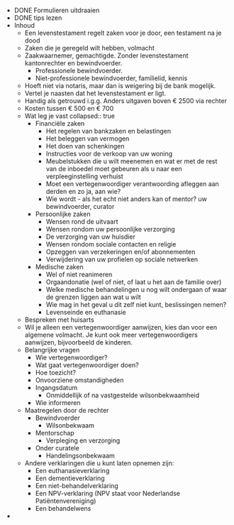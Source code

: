 - DONE Formulieren uitdraaien
- DONE tips lezen
- Inhoud
	- Een levenstestament regelt zaken voor je door, een testament na je dood
	- Zaken die je geregeld wilt hebben, volmacht
	- Zaakwaarnemer, gemachtigde. Zonder levenstestament kantonrechter en bewindvoerder.
		- Professionele bewindvoerder.
		- Niet-professionele bewindvoerder, familielid, kennis
	- Hoeft niet via notaris, maar dan is weigering bij de bank mogelijk.
	- Vertel je naasten dat het levenstestament er ligt.
	- Handig als getrouwd i.g.g. Anders uitgaven boven € 2500 via rechter
	- Kosten tussen € 500 en € 700
	- Wat leg je vast
	  collapsed:: true
		- Financiële zaken
			- Het regelen van bankzaken en belastingen
			- Het beleggen van vermogen
			- Het doen van schenkingen
			- Instructies voor de verkoop van uw woning
			- Meubelstukken die u wilt meenemen en wat er met de rest van de inboedel moet gebeuren als u naar een verpleeginstelling verhuist
			- Moet een vertegenwoordiger verantwoording afleggen aan derden en zo ja, aan wie?
			- Wie wordt - als het echt niet anders kan of mentor? uw bewindvoerder, curator
		- Persoonlijke zaken
			- Wensen rond de uitvaart
			- Wensen rondom uw persoonlijke verzorging
			- De verzorging van uw huisdier
			- Wensen rondom sociale contacten en religie
			- Opzeggen van verzekeringen en/of abonnementen
			- Verwijdering van uw profielen op sociale netwerken
		- Medische zaken
			- Wel of niet reanimeren
			- Orgaandonatie (wel of niet, of laat u het aan de familie over)
			- Welke medische behandelingen u nog wilt ondergaan of waar de grenzen liggen aan wat u wilt
			- Wie mag in het geval u dit zelf niet kunt, beslissingen nemen?
			- Levenseinde en euthanasie
	- Bespreken met huisarts
	- Wil je alleen een vertegenwoordiger aanwijzen, kies dan voor een algemene volmacht. Je kunt ook meer vertegenwoordigers aanwijzen, bijvoorbeeld de kinderen.
	- Belangrijke vragen
		- Wie vertegenwoordiger?
		- Wat gaat vertegenwoordiger doen?
		- Hoe toezicht?
		- Onvoorziene omstandigheden
		- Ingangsdatum
			- Onmiddellijk of na vastgestelde wilsonbekwaamheid
		- Wie informeren
	- Maatregelen door de rechter
		- Bewindvoerder
			- Wilsonbekwaam
		- Mentorschap
			- Verpleging en verzorging
		- Onder curatele
			- Handelingsonbekwaam
	- Andere verklaringen die u kunt laten opnemen zijn:
		- Een euthanasieverklaring
		- Een dementieverklaring
		- Een niet-behandelverklaring
		- Een NPV-verklaring (NPV staat voor Nederlandse Patiëntenvereniging)
		- Een behandelwens
-

